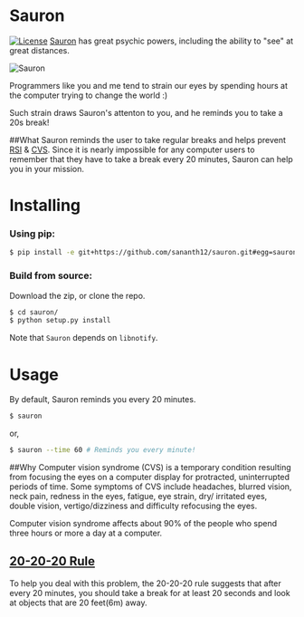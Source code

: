 # Sauron
 [![License](http://img.shields.io/:license-mit-blue.svg?style=flat-square)](http://badges.mit-license.org)
[Sauron](http://en.wikipedia.org/wiki/Sauron) has great psychic powers, including the ability to "see" at great distances.

![Sauron](https://raw.githubusercontent.com/sananth12/sauron/master/logo.gif "Sauron : Take a break!")


Programmers like you and me tend to strain our eyes by spending hours at the computer trying to change the world :)

Such strain draws Sauron's attenton to you, and he reminds you to take a 20s break!

##What
Sauron reminds the user to take regular breaks and helps prevent [RSI](http://en.wikipedia.org/wiki/Repetitive_strain_injury) & [CVS](http://en.wikipedia.org/wiki/Computer_vision_syndrome).
Since it  is nearly impossible for any computer users to remember that they have to take a break every 20 minutes, Sauron can help you in your mission.

Installing
==========

### Using pip: 

```sh
$ pip install -e git+https://github.com/sananth12/sauron.git#egg=sauron
```
### Build from source:
Download the zip, or clone the repo.

```sh
$ cd sauron/
$ python setup.py install
```

Note that ```Sauron``` depends on ```libnotify```.

Usage
=====
By default, Sauron reminds you every 20 minutes.

```sh
$ sauron
```
or,

```sh
$ sauron --time 60 # Reminds you every minute!
```

##Why
Computer vision syndrome (CVS) is a temporary condition resulting from focusing the eyes on a computer display for protracted, uninterrupted periods of time. Some symptoms of CVS include headaches, blurred vision, neck pain, redness in the eyes, fatigue, eye strain, dry/ irritated eyes, double vision, vertigo/dizziness and difficulty refocusing the eyes.

Computer vision syndrome affects about 90% of the people who spend three hours or more a day at a computer.

## [20-20-20 Rule](http://visianinfo.com/the-20-20-20-rule-preventing-digital-eye-strain/)
To help you deal with this problem, the 20-20-20 rule suggests that after every 20 minutes, you should take a break for at least 20 seconds and look at objects that are 20 feet(6m) away.
